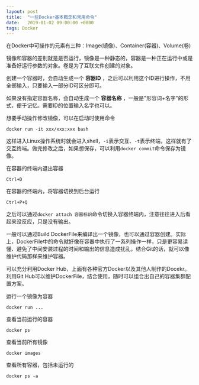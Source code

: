 ```yaml
---
layout: post
title:  "一些Docker基本概念和常用命令"
date:   2019-01-02 09:00:00 +0800
tags: Docker
---
```


在Docker中可操作的元素有三种：Image(镜像)、Container(容器)、Volume(卷)

镜像和容器的差别就是是否运行，镜像是一种静态的，容器是一种正在运行中或是准备好运行参数的对象。卷是为了互联文件创建的对象。

创建一个容器时，会自动生成一个 __容器ID__ ，之后可以利用这个ID进行操作，不用全部输入，只要输入一部分ID可区分即可。

如果没有指定容器名称，会自动生成一个 __容器名称__ ，一般是"形容词+名字"的形式，便于记忆。需要ID的位置输入名字也可以。

想要手动操作修改镜像，可以在启动时使用命令
```
docker run -it xxx/xxx:xxx bash
```
这样进入Linux操作系统时就会进入shell，`-i`表示交互、`-t`表示终端，这样就有了交互终端。做完修改之后，如果想保存，可以利用`docker commit`命令保存为镜像。

在容器的终端内退出容器
```
Ctrl+D
```

在容器的终端内，将容器切换到后台运行
```
Ctrl+P+Q
```
之后可以通过`docker attach 容器标识`命令切换入容器终端内，注意往往进入后看起来没反应，只是没有输出。

一般可以通过Build DockerFile来编译出一个镜像，也可以通过容器创建。实际上，DockerFile中的命令就好像在容器中执行了一系列操作一样，只是更容易读懂、避免了中间安装过程的时间和输出的信息造成扰乱，结合Git的话，就可以像维护代码那样来维护容器。

可以充分利用Docker Hub，上面有各种官方Docker以及其他人制作的Docekr。利用Git Hub可以维护DockerFile，结合使用，随时可以组合出自己的容器集群配置方案。

运行一个镜像为容器
```
docker run ...
```

查看当前运行的容器
```
docker ps
```

查看当前所有镜像
```
docker images
```

查看所有容器，包括未运行的
```
docker ps -a
```

